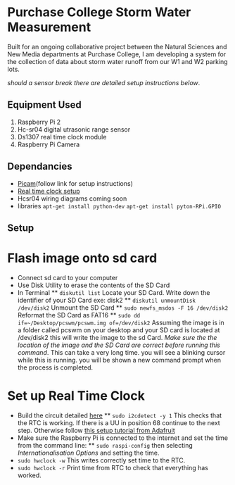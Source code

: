 # Purchase College Storm Water Measurement

Built for an ongoing collaborative project between the Natural Sciences and New Media departments at Purchase College, I am developing a system for the collection of data about storm water runoff from our W1 and W2 parking lots.

_should a sensor break there are detailed setup instructions below_.

## Equipment Used
1. Raspberry Pi 2 
2. Hc-sr04 digital utrasonic range sensor
3. Ds1307 real time clock module
4. Raspberry Pi Camera

## Dependancies
* [Picam](https://github.com/ashtons/picam)(follow link for setup instructions)
* [Real time clock setup](https://learn.adafruit.com/adding-a-real-time-clock-to-raspberry-pi/overview)
* Hcsr04 wiring diagrams coming soon
* libraries
`apt-get install python-dev`
`apt-get install pyton-RPi.GPIO`


## Setup

# Flash image onto sd card
* Connect sd card to your computer
* Use Disk Utility to erase the contents of the SD Card
* In Terminal
** `diskutil list` Locate your SD Card. Write down the identifier of your SD Card exe: disk2
** `diskutil unmountDisk /dev/disk2` Unmount the SD Card
** `sudo newfs_msdos -F 16 /dev/disk2` Reformat the SD Card as FAT16
** `sudo dd if=~/Desktop/pcswm/pcswm.img of=/dev/disk2` Assuming the image is in a folder called pcswm on your desktop and your SD card is located at /dev/disk2 this will write the image to the sd Card. _Make sure the the location of the image and the SD Card are correct before running this command_. This can take a very long time. you will see a blinking cursor while this is running. you will be shown a new command prompt when the process is completed.

# Set up Real Time Clock
* Build the circuit detailed [here](https://learn.adafruit.com/adding-a-real-time-clock-to-raspberry-pi/wiring-the-rtc)
** `sudo i2cdetect -y 1` This checks that the RTC is working. If there is a UU in position 68 continue to the next step. Otherwise follow [this setup tutorial from Adafruit](https://learn.adafruit.com/adding-a-real-time-clock-to-raspberry-pi/overview)
* Make sure the Raspberry Pi is connected to the internet and set the time from the command line:
** `sudo raspi-config` then selecting _Internationalisation Options_ and setting the time.
* `sudo hwclock -w` This writes correctly set time to the RTC.
* `sudo hwclock -r` Print time from RTC to check that everything has worked.




